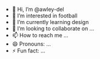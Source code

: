 - 👋 Hi, I’m @awley-del
- 👀 I’m interested in football
- 🌱 I’m currently learning design
- 💞️ I’m looking to collaborate on ...
- 📫 How to reach me ...
- 😄 Pronouns: ...
- ⚡ Fun fact: ...

<!---
awley-del/awley-del is a ✨ special ✨ repository because its `README.md` (this file) appears on your GitHub profile.
You can click the Preview link to take a look at your changes.
--->
